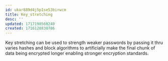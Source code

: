 ```yaml
---
id: ukar889d4j5p1se53birwcm
title: Key_stretching
desc: ''
updated: 1717198568240
created: 1716128830786
---
```

Key stretching can be used to strength weaker passwords by passing it thru varies hashes and block algorithms to artificially make the final chunk of data being encrypted longer enabling stronger encryption standards.
